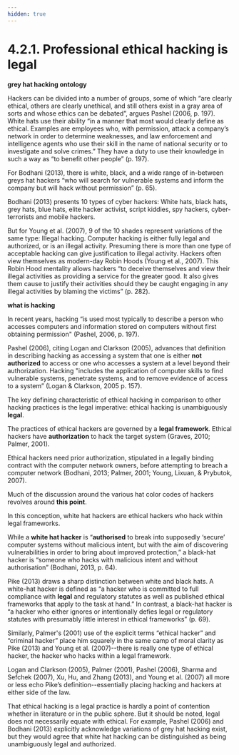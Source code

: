 ```yaml
---
hidden: true
---
```


# 4.2.1. Professional ethical hacking is legal

**grey hat hacking ontology**

Hackers can be divided into a number of groups, some of which “are clearly ethical, others are clearly unethical, and still others exist in a gray area of sorts and whose ethics can be debated”, argues Pashel (2006, p. 197). White hats use their ability “in a manner that most would clearly define as ethical. Examples are employees who, with permission, attack a company’s network in order to determine weaknesses, and law enforcement and intelligence agents who use their skill in the name of national security or to investigate and solve crimes.” They have a duty to use their knowledge in such a way as “to benefit other people” (p. 197).&#x20;

For Bodhani (2013), there is white, black, and a wide range of in-between greys hat hackers “who will search for vulnerable systems and inform the company but will hack without permission” (p. 65).

Bodhani (2013) presents 10 types of cyber hackers: White hats, black hats, grey hats, blue hats, elite hacker activist, script kiddies, spy hackers, cyber-terrorists and mobile hackers.&#x20;

But for Young et al. (2007), 9 of the 10 shades represent variations of the same type: Illegal hacking. Computer hacking is either fully legal and authorized, or is an illegal activity. Presuming there is more than one type of acceptable hacking can give justification to illegal activity. Hackers often view themselves as modern-day Robin Hoods (Young et al., 2007). This Robin Hood mentality allows hackers “to deceive themselves and view their illegal activities as providing a service for the greater good. It also gives them cause to justify their activities should they be caught engaging in any illegal activities by blaming the victims” (p. 282).

**what is hacking**

In recent years, hacking “is used most typically to describe a person who accesses computers and information stored on computers without first obtaining permission" (Pashel, 2006, p. 197).&#x20;

Pashel (2006), citing Logan and Clarkson (2005), advances that definition in describing hacking as accessing a system that one is either **not authorized** to access or one who accesses a system at a level beyond their authorization. Hacking "includes the application of computer skills to find vulnerable systems, penetrate systems, and to remove evidence of access to a system” (Logan & Clarkson, 2005 p. 157).

The key defining characteristic of ethical hacking in comparison to other hacking practices is the legal imperative: ethical hacking is unambiguously **legal**.&#x20;

The practices of ethical hackers are governed by a **legal framework**. Ethical hackers have **authorization** to hack the target system (Graves, 2010; Palmer, 2001).

Ethical hackers need prior authorization, stipulated in a legally binding contract with the computer network owners, before attempting to breach a computer network (Bodhani, 2013; Palmer, 2001; Young, Lixuan, & Prybutok, 2007).&#x20;

Much of the discussion around the various hat color codes of hackers revolves around **this point**.&#x20;

In this conception, white hat hackers are ethical hackers who hack within legal frameworks.

While a **white hat hacker** is “**authorised** to break into supposedly ‘secure’ computer systems without malicious intent, but with the aim of discovering vulnerabilities in order to bring about improved protection,” a black-hat hacker is “someone who hacks with malicious intent and without authorisation” (Bodhani, 2013, p. 64).&#x20;

Pike (2013) draws a sharp distinction between white and black hats. A white-hat hacker is defined as “a hacker who is committed to full compliance with **legal** and regulatory statutes as well as published ethical frameworks that apply to the task at hand.” In contrast, a black-hat hacker is “a hacker who either ignores or intentionally defies legal or regulatory statutes with presumably little interest in ethical frameworks” (p. 69).&#x20;

Similarly, Palmer's (2001) use of the explicit terms “ethical hacker” and “criminal hacker” place him squarely in the same camp of moral clarity as Pike (2013) and Young et al. (2007)--there is really one type of ethical hacker, the hacker who hacks within a legal framework.

Logan and Clarkson (2005), Palmer (2001), Pashel (2006), Sharma and Sefchek (2007), Xu, Hu, and Zhang (2013), and Young et al. (2007) all more or less echo Pike’s definition--essentially placing hacking and hackers at either side of the law.

That ethical hacking is a legal practice is hardly a point of contention whether in literature or in the public sphere. But it should be noted, legal does not necessarily equate with ethical. For example, Pashel (2006) and Bodhani (2013) explicitly acknowledge variations of grey hat hacking exist, but they would agree that white hat hacking can be distinguished as being unambiguously legal and authorized.&#x20;

